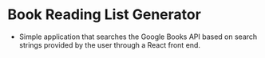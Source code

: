 # Book Reading List Generator

- Simple application that searches the Google Books API based on search strings provided by the user through a React front end.